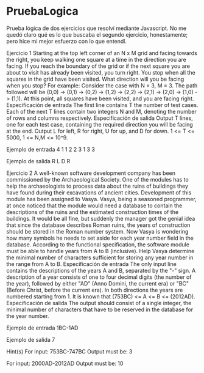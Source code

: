 # PruebaLogica
Prueba lógica de dos ejercicios que resolví mediante Javascript.
No me quedó claro qué es lo que buscaba el segundo ejercicio, honestamente; pero hice mi mejor esfuerzo con lo que entendí.

Ejercicio 1
Starting at the top left corner of an N x M grid and facing towards the right, you keep walking one square at a time in the direction you are facing. If you reach the boundary of the grid or if the next square you are about to visit has already been visited, you turn right. You stop when all the squares in the grid have been visited. What direction will you be facing when you stop? For example: Consider the case with N = 3, M = 3. The path followed will be (0,0) -> (0,1) -> (0,2) -> (1,2) -> (2,2) -> (2,1) -> (2,0) -> (1,0) -> (1,1). At this point, all squares have been visited, and you are facing right.
Especificación de entrada
The first line contains T the number of test cases. Each of the next T lines contain two integers N and M, denoting the number of rows and columns respectively.
Especificación de salida
Output T lines, one for each test case, containing the required direction you will be facing at the end. Output L for left, R for right, U for up, and D for down. 1 <= T <= 5000, 1 <= N,M <= 10^9.

Ejemplo de entrada
4
1 1
2 2
3 1
3 3

Ejemplo de salida
R
L
D
R

Ejercicio 2
A well-known software development company has been commissioned by the Archaeological Society. One of the modules has to help the archaeologists to process data about the ruins of buildings they have found during their excavations of ancient cities. Development of this module has been assigned to Vasya.
Vasya, being a seasoned programmer, at once noticed that the module would need a database to contain the descriptions of the ruins and the estimated construction times of the buildings. It would be all fine, but suddenly the manager got the genial idea that since the database describes Roman ruins, the years of construction should be stored in the Roman number system. Now Vasya is wondering how many symbols he needs to set aside for each year number field in the database. According to the functional specification, the software module must be able to handle years from A to B (inclusive). Help Vasya determine the minimal number of characters sufficient for storing any year number in the range from A to B.
Especificación de entrada
The only input line contains the descriptions of the years A and B, separated by the "-" sign. A description of a year consists of one to four decimal digits (the number of the year), followed by either "AD" (Anno Domini, the current era) or "BC" (Before Christ, before the current era). In both directions the years are numbered starting from 1. It is known that (753BC) <= A <= B <= (2012AD).
Especificación de salida
The output should consist of a single integer, the minimal number of characters that have to be reserved in the database for the year number.

Ejemplo de entrada
1BC-1AD

Ejemplo de salida
7

Hint(s)
For input:
753BC-747BC
Output must be:
3

For input:
2000AD-2012AD
Output must be:
10
